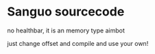 # Sanguo sourcecode
no healthbar, it is an memory type aimbot

just change offset and compile and use your own!
